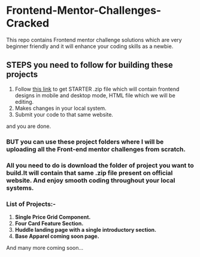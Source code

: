 # Frontend-Mentor-Challenges-Cracked
This repo contains Frontend mentor challenge solutions which are very beginner friendly and it will enhance your coding skills as a newbie.

## STEPS you need to follow for building these projects

1. Follow <a href="https://www.frontendmentor.io/challenges">this link</a> to get STARTER .zip file which will contain frontend designs in mobile and desktop mode, HTML file which we will be editing.
2. Makes changes in your local system.
3. Submit your code to that same website.

and you are done.

### BUT you can use these project folders where I will be uploading all the Front-end mentor challenges from scratch.
### All you need to do is download the folder of project you want to build.It will contain that same .zip file present on official website. And enjoy smooth coding throughout your local systems.

### List of Projects:-
1. <b>Single Price Grid Component.</b>
2. <b>Four Card Feature Section.</b>
3. <b>Huddle landing page with a single introductory section.</b>
4. <b>Base Apparel coming soon page.</b>

And many more coming soon...
